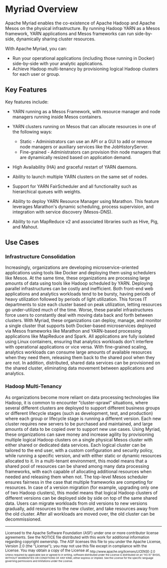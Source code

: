 # Myriad Overview #

Apache Myriad enables the co-existence of Apache Hadoop and Apache Mesos on the physical infrastructure. By running Hadoop YARN as a Mesos framework, YARN applications and Mesos frameworks can run side-by-side, dynamically sharing cluster resources.

With Apache Myriad, you can:

* Run your operational applications (including those running in Docker) side-by-side with your analytic applications.
* Achieve Hadoop multi-tenancy by provisioning logical Hadoop clusters for each user or group.

## Key Features ##


Key features include:

* YARN running as a Mesos Framework, with resource manager and node managers running inside Mesos containers.

* YARN clusters running on Mesos that can allocate resources in one of the following ways:
	* Static - Administrators can use an API or a GUI to add or remove node managers or auxiliary services like the JobHistoryServer.
	* Fine-grained - Administrators can provision thin node managers that are dynamically resized based on application demand.
* High Availability (HA) and graceful restart of YARN daemons.
* Ability to launch multiple YARN clusters on the same set of nodes.
* Support for YARN FairScheduler and all functionality such as hierarchical queues with weights.
* Ability to deploy YARN Resource Manager using Marathon. This feature leverages Marathon's dynamic scheduling, process supervision, and integration with service discovery (Mesos-DNS).
* Ability to run MapReduce v2 and associated libraries such as Hive, Pig, and Mahout.

## Use Cases ##

### Infrastructure Consolidation ###


Increasingly, organizations are developing microservice-oriented applications using tools like Docker and deploying them using schedulers like Mesos. At the same time, these organizations are processing large amounts of data using tools like Hadoop scheduled by YARN.
Deploying parallel infrastructures can be costly and inefficient. Both front-end web applications and analytics workloads tend to be bursty, having periods of heavy utilization followed by periods of light utilization. This forces IT departments to size each cluster based on peak utilization, letting resources go under-utilized much of the time. Worse, these parallel infrastructures force users to constantly deal with moving data back and forth between clusters.
With Myriad, these organizations can deploy, manage, and monitor a single cluster that supports both Docker-based microservices deployed via Mesos frameworks like Marathon and YARN-based processing applications like MapReduce and Spark. All applications are fully isolated using Linux containers, ensuring that analytics workloads don’t interfere with operational applications or vice versa. With fine-grained scaling, analytics workloads can consume large amounts of available resources when they need them, releasing them back to the shared pool when they are not. In addition, distributed, shared data services can be provisioned on the shared cluster, eliminating data movement between applications and analytics.

### Hadoop Multi-Tenancy ###

As organizations become more reliant on data processing technologies like Hadoop, it is common to encounter “cluster-sprawl” situations, where several different clusters are deployed to support different business groups or different lifecycle stages (such as development, test, and production) where each group or lifecycle stage is running a different version. Each new cluster requires new servers to be purchased and maintained, and large amounts of data to be copied over to support new use cases.
Using Myriad, these organizations can save money and increase agility by provisioning multiple logical Hadoop clusters on a single physical Mesos cluster with either shared or dedicated data services. Each logical cluster can be tailored to the end user, with a custom configuration and security policy, while running a specific version, and with either static or dynamic resources allocated to it.
In a multi-tenant environment, this model means that a shared pool of resources can be shared among many data processing frameworks, with each capable of allocating additional resources when needed and releasing them when not. The top-level Mesos scheduler ensures fairness in the case that multiple frameworks are competing for resources.
In case of a version migration (for example, upgrading only one of two Hadoop clusters), this model means that logical Hadoop clusters of different versions can be deployed side by side on top of the same shared data. Users can migrate workloads from old versions to new versions gradually, add resources to the new cluster, and take resources away from the old cluster. After all workloads are moved over, the old cluster can be decommissioned.

---
<sub>
Licensed to the Apache Software Foundation (ASF) under one
or more contributor license agreements.  See the NOTICE file
distributed with this work for additional information
regarding copyright ownership.  The ASF licenses this file
to you under the Apache License, Version 2.0 (the
"License"); you may not use this file except in compliance
with the License.  You may obtain a copy of the License at

<sub>
  http://www.apache.org/licenses/LICENSE-2.0

<sub>
Unless required by applicable law or agreed to in writing,
software distributed under the License is distributed on an
"AS IS" BASIS, WITHOUT WARRANTIES OR CONDITIONS OF ANY
KIND, either express or implied.  See the License for the
specific language governing permissions and limitations
under the License.
